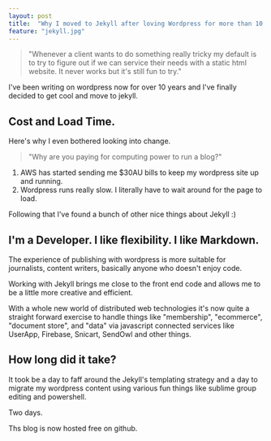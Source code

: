 ```yaml
---
layout: post
title:  "Why I moved to Jekyll after loving Wordpress for more than 10 years."
feature: "jekyll.jpg"
---
```


> "Whenever a client wants to do something really tricky my default is to try to figure out if we can service their needs with a static html website. It never works but it's still fun to try."

I've been writing on wordpress now for over 10 years and I've finally decided to get cool and move to jekyll. 

## Cost and Load Time.

Here's why I even bothered looking into change.

> "Why are you paying for computing power to run a blog?"

1. AWS has started sending me $30AU bills to keep my wordpress site up and running.
2. Wordpress runs really slow. I literally have to wait around for the page to load.

Following that I've found a bunch of other nice things about Jekyll :)

## I'm a Developer. I like flexibility. I like Markdown.

The experience of publishing with wordpress is more suitable for journalists, content writers, basically anyone who doesn't enjoy code.

Working with Jekyll brings me close to the front end code and allows me to be a little more creative and efficient.

With a whole new world of distributed web technologies it's now quite a straight forward exercise to handle things like "membership", "ecommerce", "document store", and "data" via javascript connected services like UserApp, Firebase, Snicart, SendOwl and other things.

## How long did it take?

It took be a day to faff around the Jekyll's templating strategy and a day to migrate my wordpress content using various fun things like sublime group editing and powershell.

Two days.

Ths blog is now hosted free on github.